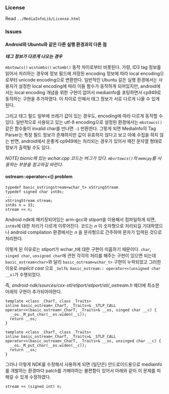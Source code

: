 ### License

Read `../MediaInfoLib/License.html`

### Issues

#### Android와 Ubuntu와 같은 다른 실행 환경과의 다른 점

***태그 정보가 다르게 나오는 경우***

`mbstowcs()` `wcstombs()` `wctomb()` 동작 차이로부터 비롯된다. 가령, ID3 tag 정보를 읽어서 처리하는 경우에 정보 필드에 저장된 encoding 정보에 따라 local encoding으로부터 unicode encoding으로 변환한다. 일반적인 Ubuntu 갈은 실행 환경에서는 사용자가 설정한 local encoding에 따라 이들 함수가 동작하게 되어있지만, android에서는 local encoding 개념을 위한 구현이 없어서 mediainfo를 포팅하면서 cp949로 동작하는 구현을 추가하였다. 이 차이로 인해서 태그 정보가 서로 다르게 나올 수 있게 된다.

그리고 태그 필드 일부에 쓰레기 값이 있는 경우도, encoding에 따라 다르게 동작할 수 있다. 일반적으로 사용되고 있는 utf-8 encoding으로 설정된 환경에서는 `mbstowcs()` 같은 함수들이 invalid char를 만나면 `-1` 반환한다. 그렇게 되면 MediaInfo의 Tag Parser는 특정 필드 정보가 존재하지만 값이 유효하지 않다고 보고 아예 수집을 하지 않는 반면, android에서 운좋게 cp949에는 처리되는 경우가 있어서 깨진 문자열 형태로 정보가 출력될 수도 있다.

*NOTE) bionic에 있는 wchar.cpp 코드는 버그가 있다. `mbsrtowcs()`의 `memcpy`를 사용하는 부분을 참고하길 바란다.*

#### ostream::operator<<() problem

```
typedef basic_ostringstream<wchar_t> xStringStream
typedef signed char int8s;
...
xStringStream stream;
int8s n = 33;
stream << n;
```

Android ndk에 패키징되어있는 arm-gcc와 stlport을 이용해서 컴파일하게 되면, `int8s`에 대한 처리가 다르게 이루어진다. 코드는 *n* 이 숫자형으로 처리되길 기대하였으나 android compilation 환경에서는 *n* 을 문자형으로 간주하여 문자가 입력된 것으로 처리한다.

이렇게 된 이유로는 stlport가 wchar_t에 대한 구현이 미흡하기 때문이다. `char`, `singed char`, `unsigned char`에 관한 각각의 처리를 해주는 구현이 있으면 되는데 `basic_ostream<char>`와 달리 `basic_ostream<wchar_t>` 구현이 누락되었고 그러한 이유로 *implicit cast* 으로 `_Self&
basic_ostream:: operator<<(unsigned char __x)`가 수행되었다.

즉, *android-ndk/sources/cxx-stl/stlport/stlport/stl/_ostream.h* 헤더에 최소한 아래의 구현이 추가되어야한다.

```
template <class _CharT, class _Traits>
inline basic_ostream<_CharT, _Traits>& _STLP_CALL
operator<<(basic_ostream<_CharT, _Traits>& __os, singed char __c) {
  __os._M_put_char(__os.widen(__c));
  return __os;
}

template <class _CharT, class _Traits>
inline basic_ostream<_CharT, _Traits>& _STLP_CALL
operator<<(basic_ostream<_CharT, _Traits>& __os, unsinged char __c) {
  __os._M_put_char(__os.widen(__c));
  return __os;
}
```

그러나 이렇게 NDK를 수정해서 사용하게 되면 (일단은) 안드로이드용으로 mediainfo를 개발하는 환경마다 patch를 가해야하는 불편함이 있어서 아래와 같이 이 문제를 피해갈 수 있게 수정하였다.

```
stream << (signed int) n;
```
